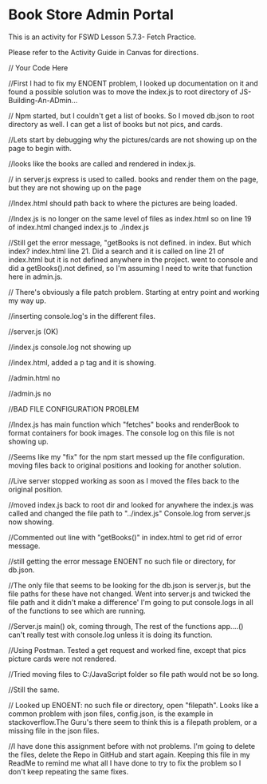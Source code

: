 # Book Store Admin Portal

This is an activity for FSWD Lesson 5.7.3- Fetch Practice.

Please refer to the Activity Guide in Canvas for directions.
 

// Your Code Here 

//First I had to fix my ENOENT problem, I looked up documentation on it and found a possible solution was to move the index.js to root directory of JS-Building-An-ADmin... 

// Npm started, but I couldn't get a list of books. So I moved db.json to root directory as well. I can get a list of books but not pics, and cards.  

 
 

//Lets start by debugging why the pictures/cards are not showing up on the page to begin with. 

 
 

//looks like the books are called and rendered in index.js. 

// in server.js express is used to called. books and render them on the page, but they are not showing up on the page 

//Index.html should path back to where the pictures are being loaded. 

//Index.js is no longer on the same level of files as index.html so on line  19 of index.html changed index.js to ./index.js 

//Still get the error message, "getBooks is not defined. in index. But which index? index.html line 21. Did a search and it is called on line 21 of index.html but it is not defined anywhere in the project. went to console and did a getBooks().not defined, so I'm assuming I need to write that function here in admin.js. 

 
 

// There's obviously a file patch problem. Starting at entry point and working my way up. 

//inserting console.log's in the different files. 

//server.js (OK) 

//index.js console.log not showing up  

//index.html, added a p tag and it is showing. 

//admin.html no 

//admin.js no 

//BAD FILE CONFIGURATION PROBLEM 

 
 

//Index.js has main function which "fetches" books and renderBook to format containers for book images. The console log on this file is not showing up. 

//Seems like my "fix" for the npm start messed up the file configuration. moving files back to original positions and looking for another solution. 

//Live server stopped working as soon as I moved the files back to the original position. 

//moved index.js back to root dir and looked for anywhere the index.js was called and changed the file path to "../index.js" Console.log from server.js now showing. 

//Commented out line with "getBooks()" in index.html to get rid of error message. 

//still getting the error message ENOENT no such file or directory, for db.json. 

//The only file that seems to be looking for the db.json is server.js, but the file paths for these have not changed. Went into server.js and twicked the file path and it didn't make a difference' I'm going to put console.logs in all of the functions to see which are running. 

 
 

//Server.js  main() ok, coming through, The rest of the functions app....() can't really test with console.log unless it is doing its function.  

//Using Postman. Tested a get request and worked fine, except that pics picture cards were not rendered. 

 
 

//Tried moving files to C:/JavaScript folder so file path would not be so long. 

//Still the same. 

// Looked up ENOENT: no such file or directory, open "filepath". Looks like a common problem with json files, config.json, is the example in stackoverflow.The Guru's there seem to think this is a filepath problem, or a missing file in the json files. 

//I have done this assignment before with not problems. I'm going to delete the files, delete the Repo in GitHub and start again. Keeping this file in my ReadMe to remind me what all I have done to try to fix the problem so I don't keep repeating the same fixes. 